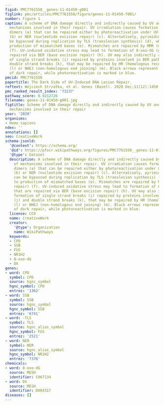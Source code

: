 ```yaml
---
figid: PMC7761550__genes-11-01450-g001
figlink: pmc/articles/PMC7761550/figure/genes-11-01450-f001/
number: Figure 1
caption: A scheme of DNA damage directly and indirectly caused by UV and network of
  mechanisms involved in their repair. UV irradiation causes formation of pyrimidine
  dimers (a) that can be repaired either by photoreactivation under UV-A/blue light
  (b) or NER (nucleotide excision repair) (c). Alternatively, pyrimidine dimers can
  be bypassed during replication by TLS (translesion synthesis) (d), which leads to
  production of mismatched bases (e). Mismatches are repaired by MMR (mismatch repair)
  (f). UV-induced oxidative stress may lead to formation of 8-oxo-dG (g) that are
  repaired via BER (base excision repair) (h). UV may also indirectly cause formation
  of single strand breaks (i) repaired by proteins involved in BER pathway (j) and
  double strand breaks (k), that may be repaired by HR (homologous recombination)
  (l) or NHEJ (non-homologous end joining) (m). Black arrows represent the mechanisms
  of dark repair, while photoreactivation is marked in blue.
pmcid: PMC7761550
papertitle: The Dark Side of UV-Induced DNA Lesion Repair.
reftext: Wojciech Strzałka, et al. Genes (Basel). 2020 Dec;11(12):1450.
pmc_ranked_result_index: '73237'
pathway_score: 0.9212726
filename: genes-11-01450-g001.jpg
figtitle: Scheme of DNA damage directly and indirectly caused by UV and network of
  mechanisms involved in their repair
year: '2020'
organisms:
- Homo sapiens
ndex: ''
annotations: []
seo: CreativeWork
schema-jsonld:
  '@context': https://schema.org/
  '@id': https://pfocr.wikipathways.org/figures/PMC7761550__genes-11-01450-g001.html
  '@type': Dataset
  description: A scheme of DNA damage directly and indirectly caused by UV and network
    of mechanisms involved in their repair. UV irradiation causes formation of pyrimidine
    dimers (a) that can be repaired either by photoreactivation under UV-A/blue light
    (b) or NER (nucleotide excision repair) (c). Alternatively, pyrimidine dimers
    can be bypassed during replication by TLS (translesion synthesis) (d), which leads
    to production of mismatched bases (e). Mismatches are repaired by MMR (mismatch
    repair) (f). UV-induced oxidative stress may lead to formation of 8-oxo-dG (g)
    that are repaired via BER (base excision repair) (h). UV may also indirectly cause
    formation of single strand breaks (i) repaired by proteins involved in BER pathway
    (j) and double strand breaks (k), that may be repaired by HR (homologous recombination)
    (l) or NHEJ (non-homologous end joining) (m). Black arrows represent the mechanisms
    of dark repair, while photoreactivation is marked in blue.
  license: CC0
  name: CreativeWork
  creator:
    '@type': Organization
    name: WikiPathways
  keywords:
  - CPD
  - SSB
  - FUS
  - NR1H2
  - 8-oxo-dG
  - DX
genes:
- word: CPD
  symbol: CPD
  source: hgnc_symbol
  hgnc_symbol: CPD
  entrez: '1362'
- word: SSB
  symbol: SSB
  source: hgnc_symbol
  hgnc_symbol: SSB
  entrez: '6741'
- word: -TLS
  symbol: TLS
  source: hgnc_alias_symbol
  hgnc_symbol: FUS
  entrez: '2521'
- word: NER
  symbol: NER
  source: hgnc_alias_symbol
  hgnc_symbol: NR1H2
  entrez: '7376'
chemicals:
- word: 8-oxo-dG
  source: MESH
  identifier: C067134
- word: DX
  source: MESH
  identifier: D004317
diseases: []
---
```

